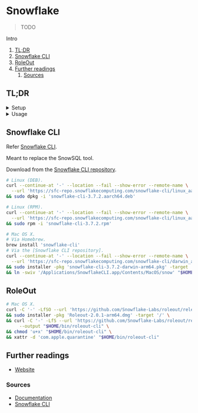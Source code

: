 # Snowflake

> TODO

Intro

<!-- Remove this line to uncomment if used
## Table of contents <!-- omit in toc -->

1. [TL;DR](#tldr)
1. [Snowflake CLI](#snowflake-cli)
1. [RoleOut](#roleout)
1. [Further readings](#further-readings)
   1. [Sources](#sources)

## TL;DR

<details>
  <summary>Setup</summary>

  <details style='padding: 0 0 0 1rem'>
    <summary>Linux (DEB)</summary>

```sh
# Install Snowflake's CLI.
# Get it from the [Snowflake CLI repository].
curl --continue-at '-' --location --fail --show-error --remote-name \
  --url 'https://sfc-repo.snowflakecomputing.com/snowflake-cli/linux_aarch64/3.7.2/snowflake-cli-3.7.2.aarch64.deb' \
&& sudo dpkg -i 'snowflake-cli-3.7.2.aarch64.deb'
```

  </details>

  <details style='padding: 0 0 0 1rem'>
    <summary>Linux (RPM)</summary>

```sh
# Install Snowflake's CLI.
# Get it from the [Snowflake CLI repository].
curl --continue-at '-' --location --fail --show-error --remote-name \
  --url 'https://sfc-repo.snowflakecomputing.com/snowflake-cli/linux_aarch64/3.7.2/snowflake-cli-3.7.2.aarch64.rpm' \
&& sudo rpm -i 'snowflake-cli-3.7.2.rpm'
```

  </details>

  <details style='padding: 0 0 0 1rem'>
    <summary>Mac OS X</summary>

```sh
# Install Snowflake's CLI.
brew install 'snowflake-cli'

# Install RoleOut's UI and CLI.
curl -C '-' -LfSO --url 'https://github.com/Snowflake-Labs/roleout/releases/download/v2.0.1/Roleout-2.0.1-arm64.dmg' \
&& sudo installer -pkg 'Roleout-2.0.1-arm64.dmg' -target '/' \
&& curl -C '-' -LfS --url 'https://github.com/Snowflake-Labs/roleout/releases/download/v2.0.1/roleout-cli-macos' \
     --output "$HOME/bin/roleout-cli" \
&& chmod 'u+x' "$HOME/bin/roleout-cli" \
&& xattr -d 'com.apple.quarantine' "$HOME/bin/roleout-cli"
```

  </details>

</details>

<details>
  <summary>Usage</summary>

```sh
# Check it works.
snow --version

# Get help.
snow --help
snow helpers -h

# List configured connections to Snowflake.
snow connection list

# Add connections.
snow connection add

# Test connections.
snow connection test
snow connection test -c 'connection-name'

# Executes Snowflake queries.
snow sql
```

```sql
SHOW USERS;
SHOW USERS LIKE '%john%';
DESC USER zoe;

CREATE USER alice;
CREATE USER IF NOT EXISTS bob;
CREATE OR REPLACE USER claude
  PASSWORD='somePassword' DISPLAY_NAME='Claude' EMAIL='claude@example.org'
  LOGIN_NAME='CLAUDE@EXAMPLE.ORG' MUST_CHANGE_PASSWORD=TRUE;

GRANT ROLE someRole TO USER diane;

ALTER USER IF EXISTS elijah RESET PASSWORD;
ALTER USER fred SET DISABLE_MFA=TRUE;
ALTER USER greg SET MINS_TO_UNLOCK=0;
```

</details>

<!-- Uncomment if used
<details>
  <summary>Real world use cases</summary>

```sh
```

</details>
-->

## Snowflake CLI

Refer [Snowflake CLI].

Meant to replace the SnowSQL tool.

Download from the [Snowflake CLI repository].

```sh
# Linux (DEB).
curl --continue-at '-' --location --fail --show-error --remote-name \
  --url 'https://sfc-repo.snowflakecomputing.com/snowflake-cli/linux_aarch64/3.7.2/snowflake-cli-3.7.2.aarch64.deb' \
&& sudo dpkg -i 'snowflake-cli-3.7.2.aarch64.deb'

# Linux (RPM).
curl --continue-at '-' --location --fail --show-error --remote-name \
  --url 'https://sfc-repo.snowflakecomputing.com/snowflake-cli/linux_aarch64/3.7.2/snowflake-cli-3.7.2.aarch64.rpm' \
&& sudo rpm -i 'snowflake-cli-3.7.2.rpm'

# Mac OS X.
# Via Homebrew.
brew install 'snowflake-cli'
# Via the [Snowflake CLI repository].
curl --continue-at '-' --location --fail --show-error --remote-name \
  --url 'https://sfc-repo.snowflakecomputing.com/snowflake-cli/darwin_arm64/3.7.2/snowflake-cli-3.7.2-darwin-arm64.pkg' \
&& sudo installer -pkg 'snowflake-cli-3.7.2-darwin-arm64.pkg' -target '/' \
&& ln -swiv '/Applications/SnowflakeCLI.app/Contents/MacOS/snow' "$HOME/bin/snow"
```

## RoleOut

```sh
# Mac OS X.
curl -C '-' -LfSO --url 'https://github.com/Snowflake-Labs/roleout/releases/download/v2.0.1/Roleout-2.0.1-arm64.dmg' \
&& sudo installer -pkg 'Roleout-2.0.1-arm64.dmg' -target '/' \
&& curl -C '-' -LfS --url 'https://github.com/Snowflake-Labs/roleout/releases/download/v2.0.1/roleout-cli-macos' \
     --output "$HOME/bin/roleout-cli" \
&& chmod 'u+x' "$HOME/bin/roleout-cli" \
&& xattr -d 'com.apple.quarantine' "$HOME/bin/roleout-cli"
```

## Further readings

- [Website]

### Sources

- [Documentation]
- [Snowflake CLI]

<!--
  Reference
  ═╬═Time══
  -->

<!-- In-article sections -->
<!-- Knowledge base -->
<!-- Files -->
<!-- Upstream -->
[documentation]: https://docs.snowflake.com/en/
[website]: https://www.snowflake.com/en/
[snowflake cli]: https://docs.snowflake.com/en/developer-guide/snowflake-cli/index
[snowflake cli repository]: https://sfc-repo.snowflakecomputing.com/snowflake-cli/index.html

<!-- Others -->
